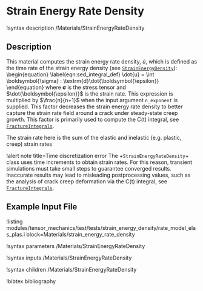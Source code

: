 # Strain Energy Rate Density

!syntax description /Materials/StrainEnergyRateDensity

## Description

This material computes the strain energy rate density, $\dot{u}$, which is defined as the
time rate of the strain energy density (see [`StrainEnergyDensity`](/StrainEnergyDensity.md)):
\begin{equation}
  \label{eqn:sed_integral_def}
  \dot{u} = \int \boldsymbol{\sigma} : \textrm{d}\dot{\boldsymbol{\epsilon}}
\end{equation}
where $\boldsymbol{\sigma}$ is the stress tensor and $\dot{\boldsymbol{\epsilon}}$ is the strain rate. This expression is multiplied by $\frac{n}{n+1}$ when the input argument `n_exponent` is supplied. This factor decreases the strain energy rate density to better capture the strain rate field around a crack under steady-state creep growth. This factor is primarily used to compute the C(t) integral, see [`FractureIntegrals`](/FractureIntegrals.md).

The strain rate here is the sum of the elastic and inelastic (e.g. plastic, creep) strain rates

!alert note title=Time discretization error
The +`StrainEnergyRateDensity`+ class uses time increments to obtain strain rates. For this reason, transient simulations must take small steps to guarantee converged results. Inaccurate results may lead to misleading postprocessing values, such as the analysis of crack creep deformation via
the C(t) integral, see [`FractureIntegrals`](/FractureIntegrals.md).

## Example Input File

!listing modules/tensor_mechanics/test/tests/strain_energy_density/rate_model_elas_plas.i block=Materials/strain_energy_rate_density

!syntax parameters /Materials/StrainEnergyRateDensity

!syntax inputs /Materials/StrainEnergyRateDensity

!syntax children /Materials/StrainEnergyRateDensity

!bibtex bibliography
